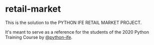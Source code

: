 # retail-market

This is the solution to the PYTHON IFE RETAIL MARKET PROJECT.

It's meant to serve as a reference for the students of the 2020 Python Training Course by [@python-ife](https://github.com/python-ife).
